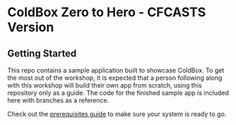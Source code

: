 # ColdBox Zero to Hero - CFCASTS Version

## Getting Started

This repo contains a sample application built to showcase ColdBox.
To get the most out of the workshop, it is expected that a person
following along with this workshop will build their own app from scratch,
using this repository only as a guide. The code for the finished sample
app is included here with branches as a reference.

Check out the [prerequisites guide](prerequisites.md) to make sure your system is ready to go.

